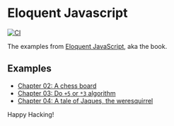 # Eloquent Javascript

[![CI](https://github.com/keithnoguchi/book-js/actions/workflows/ci.yml/badge.svg)](https://github.com/keithnoguchi/book-js/actions)

[eloquent javascript]: https://eloquentjavascript.net/

The examples from [Eloquent JavaScript], aka the book.

## Examples

- [Chapter 02: A chess board](ch02/src/main.js)
- [Chapter 03: Do `+5` or `*3` algorithm](ch03/src/main.js)
- [Chapter 04: A tale of Jaques, the weresquirrel](ch04/src/main.js)

Happy Hacking!
